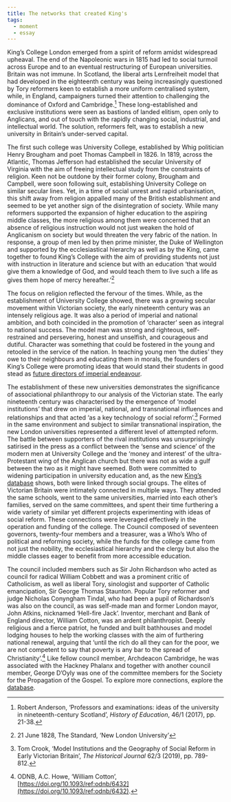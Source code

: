 ```yaml
---
title: The networks that created King's
tags:
  - moment
  - essay
---
```


King’s College London emerged from a spirit of reform amidst widespread upheaval. The end of the Napoleonic wars in 1815 had led to social turmoil across Europe and to an eventual restructuring of European universities. Britain was not immune. In Scotland, the liberal arts Lernfreiheit model that had developed in the eighteenth century was being increasingly questioned by Tory reformers keen to establish a more uniform centralised system, while, in England, campaigners turned their attention to challenging the dominance of Oxford and Cambridge.[^1] These long-established and exclusive institutions were seen as bastions of landed elitism, open only to Anglicans, and out of touch with the rapidly changing social, industrial, and intellectual world. The solution, reformers felt, was to establish a new university in Britain’s under-served capital.

The first such college was University College, established by Whig politician Henry Brougham and poet Thomas Campbell in 1826. In 1819, across the Atlantic, Thomas Jefferson had established the secular University of Virginia with the aim of freeing intellectual study from the constraints of religion. Keen not be outdone by their former colony, Brougham and Campbell, were soon following suit, establishing University College on similar secular lines. Yet, in a time of social unrest and rapid urbanisation, this shift away from religion appalled many of the British establishment and seemed to be yet another sign of the disintegration of society. While many reformers supported the expansion of higher education to the aspiring middle classes, the more religious among them were concerned that an absence of religious instruction would not just weaken the hold of Anglicanism on society but would threaten the very fabric of the nation. In response, a group of men led by then prime minister, the Duke of Wellington and supported by the ecclesiastical hierarchy as well as by the King, came together to found King’s College with the aim of providing students not just with instruction in literature and science but with an education ‘that would give them a knowledge of God, and would teach them to live such a life as gives them hope of mercy hereafter.’[^2]

The focus on religion reflected the fervour of the times. While, as the establishment of University College showed, there was a growing secular movement within Victorian society, the early nineteenth century was an intensely religious age. It was also a period of imperial and national ambition, and both coincided in the promotion of ‘character’ seen as integral to national success. The model man was strong and righteous, self-restrained and persevering, honest and unselfish, and courageous and dutiful. Character was something that could be fostered in the young and retooled in the service of the nation. In teaching young men ‘the duties’ they owe to their neighbours and educating them in morals, the founders of King’s College were promoting ideas that would stand their students in good stead as [future directors of imperial endeavour](../08).

The establishment of these new universities demonstrates the significance of associational philanthropy to our analysis of the Victorian state. The early nineteenth century was characterised by the emergence of ‘model institutions’ that drew on imperial, national, and transnational influences and relationships and that acted ‘as a key technology of social reform’.[^3] Formed in the same environment and subject to similar transnational inspiration, the new London universities represented a different level of attempted reform. The battle between supporters of the rival institutions was unsurprisingly satirised in the press as a conflict between the ‘sense and science’ of the modern men at University College and the ‘money and interest’ of the ultra-Protestant wing of the Anglican church but there was not as wide a gulf between the two as it might have seemed. Both were committed to widening participation in university education and, as the new [King’s database](../../database) shows, both were linked through social groups. The elites of Victorian Britain were intimately connected in multiple ways. They attended the same schools, went to the same universities, married into each other’s families, served on the same committees, and spent their time furthering a wide variety of similar yet different projects experimenting with ideas of social reform. These connections were leveraged effectively in the operation and funding of the college. The Council composed of seventeen governors, twenty-four members and a treasurer, was a Who’s Who of political and reforming society, while the funds for the college came from not just the nobility, the ecclesiastical hierarchy and the clergy but also the middle classes eager to benefit from more accessible education.

The council included members such as Sir John Richardson who acted as council for radical William Cobbett and was a prominent critic of Catholicism, as well as liberal Tory, sinologist and supporter of Catholic emancipation, Sir George Thomas Staunton. Popular Tory reformer and judge Nicholas Conyngham Tindal, who had been a pupil of Richardson’s was also on the council, as was self-made man and former London mayor, John Atkins, nicknamed ‘Hell-fire Jack’. Inventor, merchant and Bank of England director, William Cotton, was an ardent philanthropist. Deeply religious and a fierce patriot, he funded and built bathhouses and model lodging houses to help the working classes with the aim of furthering national renewal, arguing that ‘until the rich do all they can for the poor, we are not competent to say that poverty is any bar to the spread of Christianity’.[^4] Like fellow council member, Archdeacon Cambridge, he was associated with the Hackney Phalanx and together with another council member, George D’Oyly was one of the committee members for the Society for the Propagation of the Gospel. To explore more connections, explore the [database](../../database).

[^1]: Robert Anderson, ‘Professors and examinations: ideas of the university in nineteenth-century Scotland’, _History of Education_, 46/1 (2017), pp. 21-38.
[^2]: 21 June 1828, The Standard, ‘New London University’
[^3]: Tom Crook, ‘Model Institutions and the Geography of Social Reform in Early Victorian Britain’, _The Historical Journal_ 62/3 (2019), pp. 789-812.
[^4]: ODNB, A.C. Howe, ‘William Cotton’, [https://doi.org/10.1093/ref:odnb/6432](https://doi.org/10.1093/ref:odnb/6432).
